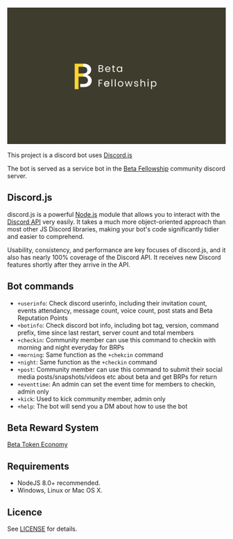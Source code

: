 <p align=center>
<img src="./beta.gif">
</p>

This project is a discord bot uses [Discord.js](https://discord.js.org/#/)

The bot is served as a service bot in the [Beta Fellowship](https://discord.gg/b6GaDt6sJ8) community discord server. 

## Discord.js

discord.js is a powerful [Node.js](https://nodejs.org/en/) module that allows you to interact with the [Discord API](https://discord.com/developers/docs/intro) very easily. It takes a much more object-oriented approach than most other JS Discord libraries, making your bot's code significantly tidier and easier to comprehend.

Usability, consistency, and performance are key focuses of discord.js, and it also has nearly 100% coverage of the Discord API. It receives new Discord features shortly after they arrive in the API.

## Bot commands

- `+userinfo`: Check discord userinfo, including their invitation count, events attendancy, message count, voice count, post stats and Beta Reputation Points
- `+botinfo`: Check discord bot info, including bot tag, version, command prefix, time since last restart, server count and total members
- `+checkin`: Community member can use this command to checkin with morning and night everyday for BRPs
- `+morning`: Same function as the `+chekcin` command
- `+night`: Same function as the `+checkin` command
- `+post`: Community member can use this command to submit their social media posts/snapshots/videos etc about beta and get BRPs for return
- `+eventtime`: An admin can set the event time for members to checkin, admin only
- `+kick`: Used to kick community member, admin only
- `+help`: The bot will send you a DM about how to use the bot

## Beta Reward System

[Beta Token Economy](https://dour-hope-267.notion.site/Public-Beta-Reward-System-f540ee5dd05a4842a7f9224a56d191bc)

## Requirements

* NodeJS 8.0+ recommended.
* Windows, Linux or Mac OS X.

## Licence

See [LICENSE](./LICENSE) for details.